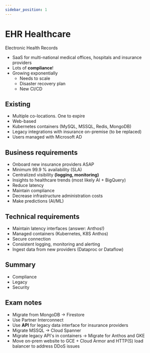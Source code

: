 ```yaml
---
sidebar_position: 1
---
```


# EHR Healthcare

Electronic Health Records

- SaaS for multi-national medical offices, hospitals and insurance providers
- Lots of **compliance**!
- Growing exponentially
  - Needs to scale
  - Disaster recovery plan
  - New CI/CD

## Existing

- Multiple co-locations. One to expire
- Web-based
- Kubernetes containers (MySQL, MSSQL, Redis, MongoDB)
- Legacy integrations with insurance on-premise (to be replaced)
- Users managed with Microsoft AD

## Business requirements

- Onboard new insurance providers ASAP
- Minimum 99.9 % availability (SLA)
- Centralized visibility **(logging, monitoring)**
- Insights to healthcare trends (most likely AI + BigQuery)
- Reduce latency
- Maintain compliance
- Decrease infrastructure administration costs
- Make predictions (AI/ML)

## Technical requirements

- Maintain latency interfaces (answer: Anthos!)
- Managed containers (Kubernetes, K8S Anthos)
- Secure connection
- Consistent logging, monitoring and alerting
- Ingest data from new providers (Dataproc or Dataflow)

## Summary
 
- Compliance
- Legacy
- Security

## Exam notes

- Migrate from MongoDB -> Firestore
- Use Partner Interconnect
- Use **API** for legacy data interface for insurance providers
- Migrate MSSQL -> Cloud Spanner
- Migrate legacy API's in containers -> Migrate for Anthos and GKE
- Move on-prem website to GCE + Cloud Armor and HTTP(S) load balancer to address DDoS issues
